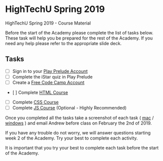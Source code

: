 # HighTechU Spring 2019

HighTechU Spring 2019 - Course Material

Before the start of the Academy please complete the list of tasks below. These task will help you be prepared for the rest of the Academy. If you need any help please refer to the appropriate slide deck.

## Tasks

- [ ] Sign in to your [Play Prelude Account](http://www.playprelude.com/istar/)
- [ ] Complete the iStar quiz in Play Prelude
- [ ] Create a [Free Code Camp Account](https://www.freecodecamp.org/)
- [ ] Complete [HTML Course](https://learn.freecodecamp.org/responsive-web-design/basic-html-and-html5)
- [ ] Complete [CSS Course](https://learn.freecodecamp.org/responsive-web-design/basic-css)
- [ ] Complete [JS Course](https://learn.freecodecamp.org/javascript-algorithms-and-data-structures/basic-javascript) (Optional - Highly Recommended)

Once you completed all the tasks take a screenshot of each task ( [mac](https://support.apple.com/en-ca/HT201361) / [windows](https://support.microsoft.com/en-ca/help/13776/windows-use-snipping-tool-to-capture-screenshots) ) and email Andrew before class on February the 2nd of 2019.

If you have any trouble do not worry, we will answer questions starting week 2 of the Academy. Try your best to complete each activity.

It is important that you try your best to complete each task before the start of the Academy.
